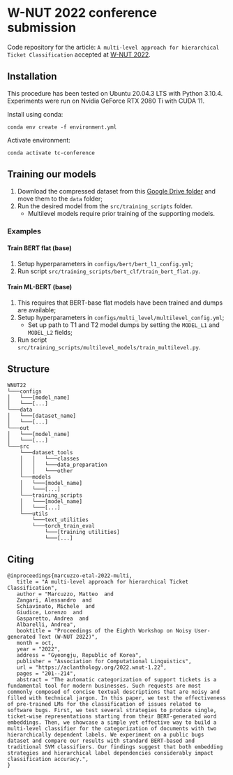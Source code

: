 # W-NUT 2022 conference submission

Code repository for the article: `A multi-level approach for hierarchical Ticket Classification` accepted at [W-NUT 2022](https://noisy-text.github.io/2022).

## Installation

This procedure has been tested on Ubuntu 20.04.3 LTS with Python 3.10.4. Experiments were run on Nvidia GeForce RTX 2080
Ti with CUDA 11.

Install using conda:

```
conda env create -f environment.yml
```

Activate environment:

```
conda activate tc-conference
```

## Training our models

1. Download the compressed dataset from this [Google Drive folder](https://drive.google.com/file/d/1GJ2B7uv2Z5QcbeVzPChFQ1iG8swV-z7b/view?usp=sharing) and move them to the `data`
   folder;
2. Run the desired model from the `src/training_scripts` folder.
    - Multilevel models require prior training of the supporting models.

### Examples

#### Train BERT flat (base)

1. Setup hyperparameters in `configs/bert/bert_l1_config.yml`;
2. Run script `src/training_scripts/bert_clf/train_bert_flat.py`.

#### Train ML-BERT (base)

1. This requires that BERT-base flat models have been trained and dumps are available;
2. Setup hyperparameters in `configs/multi_level/multilevel_config.yml`;
    - Set up path to T1 and T2 model dumps by setting the `MODEL_L1` and `MODEL_L2` fields;
3. Run script `src/training_scripts/multilevel_models/train_multilevel.py`.

## Structure

```
WNUT22
└───configs
│   └───[model_name]
│   └───[...]
└───data
│   └───[dataset_name]
│   └───[...]
└───out
│   └───[model_name]
│   └───[...]
└───src
    └───dataset_tools
    │   │   └───classes
    │   │   └───data_preparation
    │   │   └───other
    └───models
    │   └───[model_name]
    │   └───[...]
    └───training_scripts
    │   └───[model_name]
    │   └───[...]
    └───utils
        └───text_utilities
        └───torch_train_eval
            └───[training utilities]
            └───[...]
```

## Citing

```
@inproceedings{marcuzzo-etal-2022-multi,
   title = "A multi-level approach for hierarchical Ticket Classification",
   author = "Marcuzzo, Matteo  and
   Zangari, Alessandro  and
   Schiavinato, Michele  and
   Giudice, Lorenzo  and
   Gasparetto, Andrea  and
   Albarelli, Andrea",
   booktitle = "Proceedings of the Eighth Workshop on Noisy User-generated Text (W-NUT 2022)",
   month = oct,
   year = "2022",
   address = "Gyeongju, Republic of Korea",
   publisher = "Association for Computational Linguistics",
   url = "https://aclanthology.org/2022.wnut-1.22",
   pages = "201--214",
   abstract = "The automatic categorization of support tickets is a fundamental tool for modern businesses. Such requests are most commonly composed of concise textual descriptions that are noisy and filled with technical jargon. In this paper, we test the effectiveness of pre-trained LMs for the classification of issues related to software bugs. First, we test several strategies to produce single, ticket-wise representations starting from their BERT-generated word embeddings. Then, we showcase a simple yet effective way to build a multi-level classifier for the categorization of documents with two hierarchically dependent labels. We experiment on a public bugs dataset and compare our results with standard BERT-based and traditional SVM classifiers. Our findings suggest that both embedding strategies and hierarchical label dependencies considerably impact classification accuracy.",
}
```